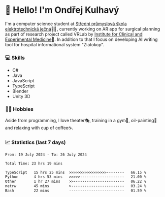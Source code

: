 # 👋 Hello! I'm Ondřej Kulhavý

I'm a computer science student at [Střední průmyslová škola elektrotechnická ječná](https://www.spsejecna.cz/)👨‍🎓, currently working on AR app for surgical planning as part of research project called VRLab by [Institute for Clinical and Experimental Medicine](https://www.ikem.cz/en/)🏥.
In addition to that I focus on developing AI writing tool for hospital informational system "Zlatokop".

### 💻 Skills
- C#
- Java
- JavaScript
- TypeScript
- Blender
- Unity 3D

### 🏋️‍♂️ Hobbies

Aside from programming, I love theater🎭, training in a gym💪, oil-painting🎨 and relaxing with cup of coffee☕.
### 📈 Statistics (last 7 days)
<!--START_SECTION:waka-->

```txt
From: 19 July 2024 - To: 26 July 2024

Total Time: 23 hrs 19 mins

TypeScript   15 hrs 25 mins  >>>>>>>>>>>>>>>>>--------   66.15 %
Python       4 hrs 53 mins   >>>>>--------------------   21.00 %
Other        1 hr 27 mins    >>-----------------------   06.22 %
netrw        45 mins         >------------------------   03.24 %
Bash         22 mins         -------------------------   01.59 %
```

<!--END_SECTION:waka-->




